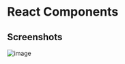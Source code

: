 # React Components



## Screenshots

![image](https://github.com/stefanoturcarelli/react-components/assets/67341828/0333da5b-3ac8-43b6-b081-ea9c43a0841b)
